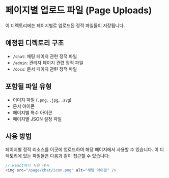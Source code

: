# 페이지별 업로드 파일 (Page Uploads)

이 디렉토리에는 페이지별로 업로드된 정적 파일들이 저장됩니다.

## 예정된 디렉토리 구조

- `/chat`: 채팅 페이지 관련 정적 파일
- `/admin`: 관리자 페이지 관련 정적 파일
- `/docs`: 문서 페이지 관련 정적 파일

## 포함될 파일 유형

- 이미지 파일 (`.png`, `.jpg`, `.svg`)
- 문서 아이콘
- 페이지별 특수 아이콘
- 페이지별 JSON 설정 파일

## 사용 방법

페이지별 정적 리소스를 이곳에 업로드하여 해당 페이지에서 사용할 수 있습니다.
이 디렉토리에 있는 파일들은 다음과 같이 접근할 수 있습니다:

```javascript
// React에서 사용 예시
<img src="/page/chat/icon.png" alt="채팅 아이콘" />
``` 